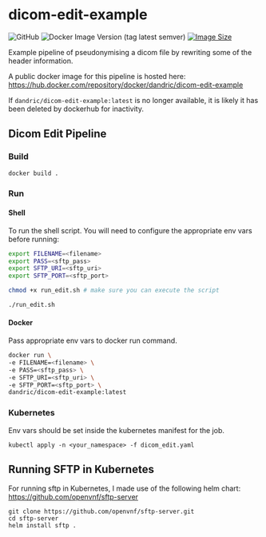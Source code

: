 # dicom-edit-example

![GitHub](https://img.shields.io/github/license/andricdu/dicom-edit-example?style=for-the-badge)
![Docker Image Version (tag latest semver)](https://img.shields.io/docker/v/dandric/dicom-edit-example/latest?style=for-the-badge)
[![Image Size](https://img.shields.io/docker/image-size/dandric/dicom-edit-example/latest?style=for-the-badge)](https://hub.docker.com/layers/195659429/dandric/dicom-edit-example/latest/images/sha256-3181e0a87cbdb43f28af7202619b43bb355cb1357e110bdd7655354a5fa128ad?context=repo)


Example pipeline of pseudonymising a dicom file by rewriting some of the header information. 

A public docker image for this pipeline is hosted here: https://hub.docker.com/repository/docker/dandric/dicom-edit-example

If `dandric/dicom-edit-example:latest` is no longer available, it is likely it has been deleted by dockerhub for inactivity. 

## Dicom Edit Pipeline

### Build
```bash
docker build .
```

### Run

#### Shell

To run the shell script. You will need to configure the appropriate env vars before running:

```bash
export FILENAME=<filename>
export PASS=<sftp_pass>
export SFTP_URI=<sftp_uri>
export SFTP_PORT=<sftp_port>

chmod +x run_edit.sh # make sure you can execute the script

./run_edit.sh
```


#### Docker
Pass appropriate env vars to docker run command. 
```bash
docker run \
-e FILENAME=<filename> \
-e PASS=<sftp_pass> \
-e SFTP_URI=<sftp_uri> \
-e SFTP_PORT=<sftp_port> \
dandric/dicom-edit-example:latest
```

### Kubernetes
Env vars should be set inside the kubernetes manifest for the job. 
```
kubectl apply -n <your_namespace> -f dicom_edit.yaml
```

## Running SFTP in Kubernetes

For running sftp in Kubernetes, I made use of the following helm chart: https://github.com/openvnf/sftp-server

```
git clone https://github.com/openvnf/sftp-server.git
cd sftp-server
helm install sftp .
```